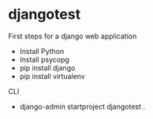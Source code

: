 # djangotest
First steps for a django web application

- Install Python
- Install psycopg
- pip install django
- pip install virtualenv



CLI
- django-admin startproject djangotest .
